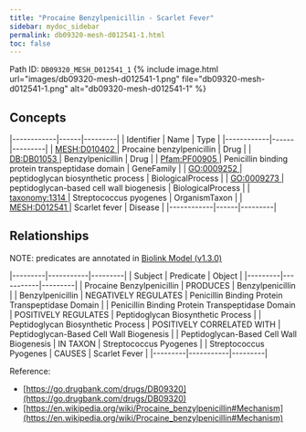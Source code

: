 ```yaml
---
title: "Procaine Benzylpenicillin - Scarlet Fever"
sidebar: mydoc_sidebar
permalink: db09320-mesh-d012541-1.html
toc: false 
---
```



Path ID: `DB09320_MESH_D012541_1`
{% include image.html url="images/db09320-mesh-d012541-1.png" file="db09320-mesh-d012541-1.png" alt="db09320-mesh-d012541-1" %}

## Concepts

|------------|------|---------|
| Identifier | Name | Type    |
|------------|------|---------|
| <a href="https://identifiers.org/MESH:D010402">MESH:D010402 </a> | Procaine benzylpenicillin | Drug |
| <a href="https://identifiers.org/DB:DB01053">DB:DB01053 </a> | Benzylpenicillin | Drug |
| <a href="https://identifiers.org/Pfam:PF00905">Pfam:PF00905 </a> | Penicillin binding protein transpeptidase domain | GeneFamily |
| <a href="https://identifiers.org/GO:0009252">GO:0009252 </a> | peptidoglycan biosynthetic process | BiologicalProcess |
| <a href="https://identifiers.org/GO:0009273">GO:0009273 </a> | peptidoglycan-based cell wall biogenesis | BiologicalProcess |
| <a href="https://identifiers.org/taxonomy:1314">taxonomy:1314 </a> | Streptococcus pyogenes | OrganismTaxon |
| <a href="https://identifiers.org/MESH:D012541">MESH:D012541 </a> | Scarlet fever | Disease |
|------------|------|---------|

## Relationships


NOTE: predicates are annotated in <a href="https://github.com/biolink/biolink-model/releases/tag/v1.3.0">Biolink Model (v1.3.0)</a>

|---------|-----------|---------|
| Subject | Predicate | Object  |
|---------|-----------|---------|
| Procaine Benzylpenicillin | PRODUCES | Benzylpenicillin |
| Benzylpenicillin | NEGATIVELY REGULATES | Penicillin Binding Protein Transpeptidase Domain |
| Penicillin Binding Protein Transpeptidase Domain | POSITIVELY REGULATES | Peptidoglycan Biosynthetic Process |
| Peptidoglycan Biosynthetic Process | POSITIVELY CORRELATED WITH | Peptidoglycan-Based Cell Wall Biogenesis |
| Peptidoglycan-Based Cell Wall Biogenesis | IN TAXON | Streptococcus Pyogenes |
| Streptococcus Pyogenes | CAUSES | Scarlet Fever |
|---------|-----------|---------|

Reference: 
  - [https://go.drugbank.com/drugs/DB09320](https://go.drugbank.com/drugs/DB09320)
  - [https://en.wikipedia.org/wiki/Procaine_benzylpenicillin#Mechanism](https://en.wikipedia.org/wiki/Procaine_benzylpenicillin#Mechanism)
